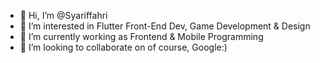 - 👋 Hi, I’m @Syariffahri
- 👀 I’m interested in Flutter Front-End Dev, Game Development & Design
- 🌱 I’m currently working as Frontend & Mobile Programming
- 💞️ I’m looking to collaborate on of course, Google:)

<!---
Syariffahri/Syariffahri is a ✨ special ✨ repository because its `README.md` (this file) appears on your GitHub profile.
You can click the Preview link to take a look at your changes.
--->
